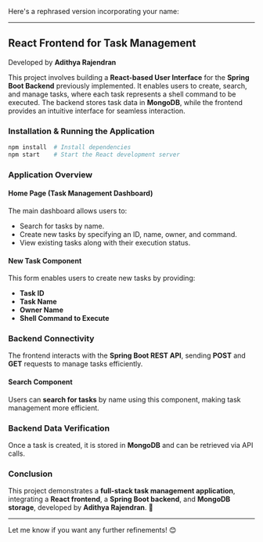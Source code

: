 Here's a rephrased version incorporating your name:  

---

## **React Frontend for Task Management**  
Developed by **Adithya Rajendran**  

This project involves building a **React-based User Interface** for the **Spring Boot Backend** previously implemented. It enables users to create, search, and manage tasks, where each task represents a shell command to be executed. The backend stores task data in **MongoDB**, while the frontend provides an intuitive interface for seamless interaction.  

### **Installation & Running the Application**  
```sh
npm install  # Install dependencies  
npm start    # Start the React development server  
```  

### **Application Overview**  

#### **Home Page (Task Management Dashboard)**  
The main dashboard allows users to:  
- Search for tasks by name.  
- Create new tasks by specifying an ID, name, owner, and command.  
- View existing tasks along with their execution status.  

#### **New Task Component**  
This form enables users to create new tasks by providing:  
- **Task ID**  
- **Task Name**  
- **Owner Name**  
- **Shell Command to Execute**  

### **Backend Connectivity**  
The frontend interacts with the **Spring Boot REST API**, sending **POST** and **GET** requests to manage tasks efficiently.  

#### **Search Component**  
Users can **search for tasks** by name using this component, making task management more efficient.  

### **Backend Data Verification**  
Once a task is created, it is stored in **MongoDB** and can be retrieved via API calls.  

### **Conclusion**  
This project demonstrates a **full-stack task management application**, integrating a **React frontend**, a **Spring Boot backend**, and **MongoDB storage**, developed by **Adithya Rajendran**. 🚀  

---

Let me know if you want any further refinements! 😊
